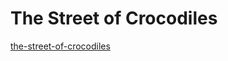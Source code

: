 # The Street of Crocodiles

[the-street-of-crocodiles](https://ciaraffraser.github.io/the-street-of-crocodiles/the-street-of-crocodiles.html)

